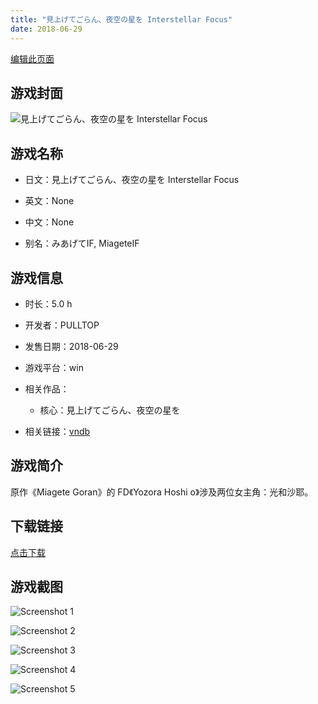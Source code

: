```yaml
---
title: "見上げてごらん、夜空の星を Interstellar Focus"
date: 2018-06-29
---
```

[编辑此页面](https://github.com/ACG-3/ADV3-source/blob/main/source/_posts/%E8%A6%8B%E4%B8%8A%E3%81%92%E3%81%A6%E3%81%94%E3%82%89%E3%82%93%E3%80%81%E5%A4%9C%E7%A9%BA%E3%81%AE%E6%98%9F%E3%82%92%20Interstellar%20Focus.md)

## 游戏封面

![見上げてごらん、夜空の星を Interstellar Focus](https%3A//pan.timero.xyz/onedrive/img_lib_001/%E8%A6%8B%E4%B8%8A%E3%81%92%E3%81%A6%E3%81%94%E3%82%89%E3%82%93%E3%80%81%E5%A4%9C%E7%A9%BA%E3%81%AE%E6%98%9F%E3%82%92%20Interstellar%20Focus_cover.avif)


## 游戏名称

- 日文：見上げてごらん、夜空の星を Interstellar Focus
- 英文：None
- 中文：None

- 别名：みあげてIF, MiageteIF


## 游戏信息

- 时长：5.0 h
- 开发者：PULLTOP
- 发售日期：2018-06-29
- 游戏平台：win
- 相关作品：
   - 核心：見上げてごらん、夜空の星を

- 相关链接：[vndb](https://vndb.org/v22303)


## 游戏简介

原作《Miagete Goran》的 FD《Yozora Hoshi o》涉及两位女主角：光和沙耶。


## 下载链接

[点击下载](https://pan.timero.xyz/onedrive/adv_lib_001/%E8%A6%8B%E4%B8%8A%E3%81%92%E3%81%A6%E3%81%94%E3%82%89%E3%82%93%E3%80%81%E5%A4%9C%E7%A9%BA%E3%81%AE%E6%98%9F%E3%82%92%20Interstellar%20Focus)


## 游戏截图


![Screenshot 1](https%3A//pan.timero.xyz/onedrive/img_lib_001/%E8%A6%8B%E4%B8%8A%E3%81%92%E3%81%A6%E3%81%94%E3%82%89%E3%82%93%E3%80%81%E5%A4%9C%E7%A9%BA%E3%81%AE%E6%98%9F%E3%82%92%20Interstellar%20Focus_Screenshot_1.avif)

![Screenshot 2](https%3A//pan.timero.xyz/onedrive/img_lib_001/%E8%A6%8B%E4%B8%8A%E3%81%92%E3%81%A6%E3%81%94%E3%82%89%E3%82%93%E3%80%81%E5%A4%9C%E7%A9%BA%E3%81%AE%E6%98%9F%E3%82%92%20Interstellar%20Focus_Screenshot_2.avif)

![Screenshot 3](https%3A//pan.timero.xyz/onedrive/img_lib_001/%E8%A6%8B%E4%B8%8A%E3%81%92%E3%81%A6%E3%81%94%E3%82%89%E3%82%93%E3%80%81%E5%A4%9C%E7%A9%BA%E3%81%AE%E6%98%9F%E3%82%92%20Interstellar%20Focus_Screenshot_3.avif)

![Screenshot 4](https%3A//pan.timero.xyz/onedrive/img_lib_001/%E8%A6%8B%E4%B8%8A%E3%81%92%E3%81%A6%E3%81%94%E3%82%89%E3%82%93%E3%80%81%E5%A4%9C%E7%A9%BA%E3%81%AE%E6%98%9F%E3%82%92%20Interstellar%20Focus_Screenshot_4.avif)

![Screenshot 5](https%3A//pan.timero.xyz/onedrive/img_lib_001/%E8%A6%8B%E4%B8%8A%E3%81%92%E3%81%A6%E3%81%94%E3%82%89%E3%82%93%E3%80%81%E5%A4%9C%E7%A9%BA%E3%81%AE%E6%98%9F%E3%82%92%20Interstellar%20Focus_Screenshot_5.avif)

